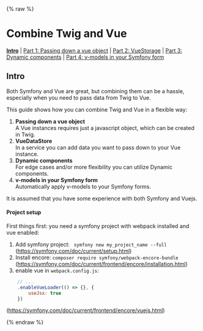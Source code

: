 {% raw %}
# Combine Twig and Vue

 **[Intro](guide-vue-twig.md)**
| [Part 1: Passing down a vue object](guide-vue-twig-part-1-object.md)
| [Part 2: VueStorage](guide-vue-twig-part-2-storage.md)
| [Part 3: Dynamic components](guide-vue-twig-part-3-dynamic-components.md)
| [Part 4: v-models in your Symfony form](guide-vue-twig-part-4-form.md)

## Intro

Both Symfony and Vue are great, but combining them can be a hassle, especially when
you need to pass data from Twig to Vue. 

This guide shows how you can combine Twig and Vue in a flexible way:

1. **Passing down a vue object**  
A Vue instances requires just a javascript object, which can be created in Twig.
2. **VueDataStore**  
In a service you can add data you want to pass down to your Vue instance. 
3. **Dynamic components**  
For edge cases and/or more flexibility you can utilize Dynamic components.
4. **v-models in your Symfony form**  
Automatically apply v-models to your Symfony forms.

It is assumed that you have some experience with both Symfony and Vuejs.

#### Project setup

First things first: you need a symfony project with webpack installed and vue enabled:

1.  Add symfony project: ` symfony new my_project_name --full`  
(https://symfony.com/doc/current/setup.html)
2. Install encore: `composer require symfony/webpack-encore-bundle`
(https://symfony.com/doc/current/frontend/encore/installation.html)
3. enable vue in `webpack.config.js`:
```js
    // ...
    .enableVueLoader(() => {}, {
        useJsx: true
    })
```
(https://symfony.com/doc/current/frontend/encore/vuejs.html)

{% endraw %}
